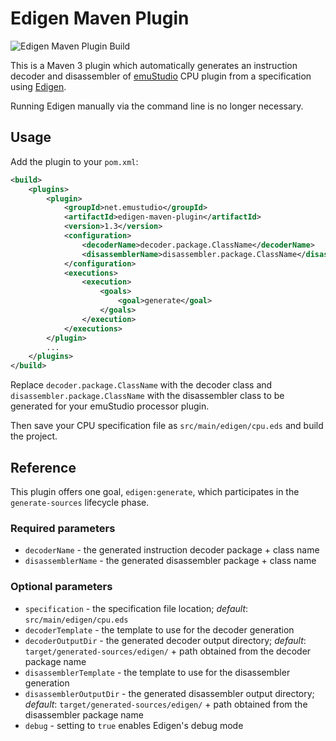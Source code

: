 # Edigen Maven Plugin
![Edigen Maven Plugin Build](https://github.com/emustudio/edigen-maven-plugin/workflows/Edigen%20Maven%20Plugin%20Build/badge.svg)

This is a Maven 3 plugin which automatically generates an instruction decoder and disassembler of
[emuStudio](http://github.com/emustudio/emuStudio) CPU plugin from a specification using
[Edigen](http://github.com/emustudio/edigen).
 
Running Edigen manually via the command line is no longer necessary.

## Usage

Add the plugin to your `pom.xml`:

```xml
<build>
	<plugins>
		<plugin>
			<groupId>net.emustudio</groupId>
			<artifactId>edigen-maven-plugin</artifactId>
			<version>1.3</version>
			<configuration>
				<decoderName>decoder.package.ClassName</decoderName>
				<disassemblerName>disassembler.package.ClassName</disassemblerName>
			</configuration>
			<executions>
				<execution>
					<goals>
						<goal>generate</goal>
					</goals>
				</execution>
			</executions>
		</plugin>
		...
	</plugins>
</build>
```

Replace `decoder.package.ClassName` with the decoder class and `disassembler.package.ClassName` with the disassembler class to be generated for your emuStudio processor plugin.

Then save your CPU specification file as `src/main/edigen/cpu.eds` and build the project.

## Reference

This plugin offers one goal, `edigen:generate`, which participates in the `generate-sources` lifecycle phase.

### Required parameters

* `decoderName` - the generated instruction decoder package + class name
* `disassemblerName` - the generated disassembler package + class name

### Optional parameters

* `specification` - the specification file location; *default*: `src/main/edigen/cpu.eds`
* `decoderTemplate` - the template to use for the decoder generation
* `decoderOutputDir` - the generated decoder output directory; *default*: `target/generated-sources/edigen/` + path obtained from the decoder package name
* `disassemblerTemplate` - the template to use for the disassembler generation
* `disassemblerOutputDir` - the generated disassembler output directory; *default*: `target/generated-sources/edigen/` + path obtained from the disassembler package name
* `debug` - setting to `true` enables Edigen's debug mode
